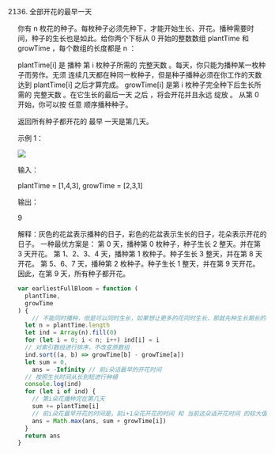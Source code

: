 2136. 全部开花的最早一天

你有 n 枚花的种子。每枚种子必须先种下，才能开始生长、开花。播种需要时间，种子的生长也是如此。给你两个下标从 0 开始的整数数组 plantTime 和 growTime ，每个数组的长度都是 n ：

plantTime[i] 是 播种 第 i 枚种子所需的 完整天数 。每天，你只能为播种某一枚种子而劳作。无须 连续几天都在种同一枚种子，但是种子播种必须在你工作的天数达到 plantTime[i] 之后才算完成。
growTime[i] 是第 i 枚种子完全种下后生长所需的 完整天数 。在它生长的最后一天 之后 ，将会开花并且永远 绽放 。
从第 0 开始，你可以按 任意 顺序播种种子。

返回所有种子都开花的 最早 一天是第几天。

示例 1：

![](https://assets.leetcode.com/uploads/2021/12/21/1.png)

输入：

plantTime = [1,4,3], growTime = [2,3,1]

输出：

9

解释：灰色的花盆表示播种的日子，彩色的花盆表示生长的日子，花朵表示开花的日子。
一种最优方案是：
第 0 天，播种第 0 枚种子，种子生长 2 整天。并在第 3 天开花。
第 1、2、3、4 天，播种第 1 枚种子。种子生长 3 整天，并在第 8 天开花。
第 5、6、7 天，播种第 2 枚种子。种子生长 1 整天，并在第 9 天开花。
因此，在第 9 天，所有种子都开花。

```js
var earliestFullBloom = function (
  plantTime,
  growTime
) {
    // 不能同时播种，但是可以同时生长，如果想让更多的花同时生长，那就先种生长期长的花
  let n = plantTime.length
  let ind = Array(n).fill(0)
  for (let i = 0; i < n; i++) ind[i] = i
  // 对索引数组进行排序，不改变原数组
  ind.sort((a, b) => growTime[b] - growTime[a])
  let sum = 0,
    ans = -Infinity // 前i朵话最早的开花时间
  // 按照生长时间从长到短进行种植
  console.log(ind)
  for (let i of ind) {
    // 第i朵花播种完在第几天
    sum += plantTime[i]
    // 前i朵花最早开花的时间是，前i+1朵花开花的时间 和 当前这朵话开花时间 的较大值
    ans = Math.max(ans, sum + growTime[i])
  }
  return ans
}
```
